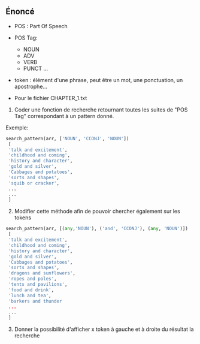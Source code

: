 Énoncé
---

- POS : Part Of Speech
- POS Tag:
    - NOUN
    - ADV
    - VERB
    - PUNCT
    ...
- token : élément d'une phrase, peut être un mot, une ponctuation, un apostrophe...

- Pour le fichier CHAPTER_1.txt

1. Coder une fonction de recherche retournant toutes les suites de "POS Tag" correspondant à un pattern donné.

Exemple:
```python
search_pattern(arr, ['NOUN', 'CCONJ', 'NOUN'])
 [
 'talk and excitement',
 'childhood and coming',
 'history and character',
 'gold and silver',
 'Cabbages and potatoes',
 'sorts and shapes',
 'squib or cracker',
 ...
 ...
 ]
```

2. Modifier cette méthode afin de pouvoir chercher également sur les tokens

```python
search_pattern(arr, [(any,'NOUN'), ('and', 'CCONJ'), (any, 'NOUN')])
 [
 'talk and excitement',
 'childhood and coming',
 'history and character',
 'gold and silver',
 'Cabbages and potatoes',
 'sorts and shapes',
 'dragons and sunflowers',
 'ropes and poles',
 'tents and pavilions',
 'food and drink',
 'lunch and tea',
 'barkers and thunder
 ...
 ...
 ]
 ```

3. Donner la possibilité d'afficher x token à gauche et à droite du résultat la recherche
